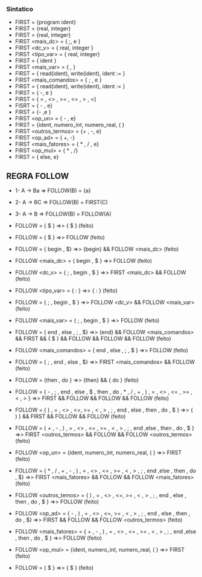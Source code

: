 ### Sintatico

* FIRST <programa> = {program ident}
* FIRST <corpo> = {real, integer}
* FIRST <dc> = {real, integer}
* FIRST <mais_dc> = { ;, e }
* FIRST <dc_v> = { real, integer }
* FIRST <tipo_var> = { real, integer}
* FIRST <variaveis> = { ident }
* FIRST <mais_var> = { , }
* FIRST <comandos> = { read(ident), write(ident), ident := }
* FIRST <mais_comandos> = { ; , e }
* FIRST <comando> = { read(ident), write(ident), ident := }
* FIRST <condicao> = { -, e }
* FIRST <relacao> = { = , <> , >= , <= , > , <}
* FISRT <expressao> = { - , e}
* FIRST <termo> = {- ,e }
* FIRST <op_un> = { - , e}
* FIRST <fator> = {ident, numero_int, numero_real, ( }
* FIRST <outros_termos> = {+ , -, e}
* FIRST <op_ad> = { +, -}
* FIRST <mais_fatores> = { * , / , e}
* FIRST <op_mul> = { * , /}
* FIRST <pfalsa> = { else, e}


## REGRA FOLLOW

* 1- A -> Ba => FOLLOW(B) = {a}
* 2- A -> BC => FOLLOW(B) = FIRST(C)
* 3- A -> B => FOLLOW(B) = FOLLOW(A)


* FOLLOW <programa> = { $ } =>> { $ } (feito)
  
* FOLLOW <corpo> = { $ } =>> FOLLOW <programa> (feito)
  
* FOLLOW <dc> = { begin , $} =>> {begin} && FOLLOW <mais_dc> (feito)
  
* FOLLOW <mais_dc> = { begin , $ } =>> FOLLOW <dc> (feito)
  
* FOLLOW <dc_v> = { ; , begin , $ } =>> FIRST <mais_dc> && FOLLOW <dc> (feito)
  
* FOLLOW <tipo_var> = { : } =>> { : } (feito)
  
* FOLLOW <variaveis> = { ; , begin , $ } =>> FOLLOW <dc_v> && FOLLOW <mais_var> (feito)

* FOLLOW <mais_var> = { ; , begin , $ } =>> FOLLOW <variaveis> (feito)
  
* FOLLOW <comandos> = { end , else , ; , $} =>> {end} && FOLLOW <mais_comandos> && FIRST <pfalsa> && { $ } && FOLLOW <pfalsa> &&  FOLLOW <corpo> && FOLLOW <comando> (feito)
  
* FOLLOW <mais_comandos> = { end , else , ; , $ } =>> FOLLOW <comandos> (feito)
  
* FOLLOW <comando> = { ; , end , else , $} =>> FIRST <mais_comandos> && FOLLOW <comandos>  (feito)
  
* FOLLOW <condicao> = {then , do } =>> {then} && { do } (feito)
  
* FOLLOW <relacao> = { - , ; , end , else , $ , then , do , * , / , + , ) , = , <> , <= , >= , < , > } =>> FIRST <expressao> && FOLLOW <comando> && FOLLOW <condicao> && FOLLOW <fator> (feito)
  
* FOLLOW <expressao> = { ) , = , <> , <=, >= , < , > , ; , end , else , then , do , $ } =>> { ) } && FIRST <relacao> && FOLLOW <comando> && FOLLOW <condicao> (feito)
  
* FOLLOW <termo> = { + , - , ) , = , <> , <= , >= , < , > , ; , end ,else , then , do , $ } =>> FIRST <outros_termos> && FOLLOW <expressao> && FOLLOW <outros_termos> (feito)
  
* FOLLOW <op_un> = {ident, numero_int, numero_real, ( } =>> FIRST <fator> (feito)
  
* FOLLOW <fator> = { * , / , + , - , ) , = , <> , <= , >= , < , > , ; , end ,else , then , do , $} =>> FIRST <mais_fatores> && FOLLOW <termo> && FOLLOW <mais_fatores> (feito)
  
* FOLLOW <outros_temos> = { ) , = , <> , <=, >= , < , > , ; , end , else , then , do , $ } =>> FOLLOW <expressao> (feito)
  
* FOLLOW <op_ad> = { - , ) , = , <> , <=, >= , < , > , ; , end , else , then , do , $} =>> FIRST <termo> && FOLLOW <expressao> && FOLLOW <outros_termos> (feito)
  
* FOLLOW <mais_fatores> = { + , - , ) , = , <> , <= , >= , < , > , ; , end ,else , then , do , $ } =>> FOLLOW <termo> (feito)
  
* FOLLOW <op_mul> = {ident, numero_int, numero_real, ( } =>> FIRST <fator> (feito)
  
* FOLLOW <pfalsa> = { $ } =>> { $ } (feito)


